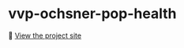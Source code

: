 # vvp-ochsner-pop-health
🔗 [View the project site](https://walkerblackston.github.io/vvp-ochsner-population-health/)
